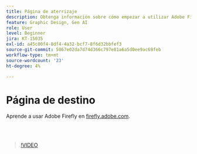 ```yaml
---
title: Página de aterrizaje
description: Obtenga información sobre cómo empezar a utilizar Adobe Firefly en firefly.adobe.com
feature: Graphic Design, Gen AI
role: User
level: Beginner
jira: KT-15035
exl-id: a45c00f4-8df4-4a32-bcf7-8f6d32bbfef3
source-git-commit: 5067e02da7d74d366c797e81a6a5d0ee9ac69feb
workflow-type: tm+mt
source-wordcount: '23'
ht-degree: 4%

---
```


# Página de destino

Aprende a usar Adobe Firefly en [firefly.adobe.com](https://firefly.adobe.com/).

<br> 

>[!VIDEO](https://video.tv.adobe.com/v/3437813?quality=12&learn=on&hidetitle=true&captions=spa)
